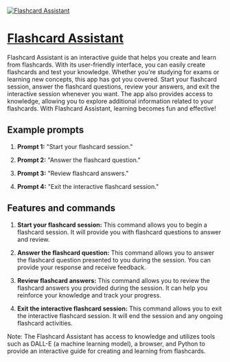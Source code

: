 [![Flashcard Assistant](https://files.oaiusercontent.com/file-llbRr2Arn0cyYuELhw1RWBKQ?se=2123-10-17T12%3A08%3A14Z&sp=r&sv=2021-08-06&sr=b&rscc=max-age%3D31536000%2C%20immutable&rscd=attachment%3B%20filename%3Dc9ba90e0-428d-4c13-b4a3-113c165147d1.png&sig=qSjNZJ8qBD6j/kdvD%2BJIxDtznuOfg0%2ByCw0ElU4Nirc%3D)](https://chat.openai.com/g/g-mXscB74xP-flashcard-assistant)

# [Flashcard Assistant](https://chat.openai.com/g/g-mXscB74xP-flashcard-assistant)

Flashcard Assistant is an interactive guide that helps you create and learn from flashcards. With its user-friendly interface, you can easily create flashcards and test your knowledge. Whether you're studying for exams or learning new concepts, this app has got you covered. Start your flashcard session, answer the flashcard questions, review your answers, and exit the interactive session whenever you want. The app also provides access to knowledge, allowing you to explore additional information related to your flashcards. With Flashcard Assistant, learning becomes fun and effective!

## Example prompts

1. **Prompt 1:** "Start your flashcard session."

2. **Prompt 2:** "Answer the flashcard question."

3. **Prompt 3:** "Review flashcard answers."

4. **Prompt 4:** "Exit the interactive flashcard session."

## Features and commands

1. **Start your flashcard session:** This command allows you to begin a flashcard session. It will provide you with flashcard questions to answer and review.

2. **Answer the flashcard question:** This command allows you to answer the flashcard question presented to you during the session. You can provide your response and receive feedback.

3. **Review flashcard answers:** This command allows you to review the flashcard answers you provided during the session. It can help you reinforce your knowledge and track your progress.

4. **Exit the interactive flashcard session:** This command allows you to exit the interactive flashcard session. It will end the session and any ongoing flashcard activities.

Note: The Flashcard Assistant has access to knowledge and utilizes tools such as DALL-E (a machine learning model), a browser, and Python to provide an interactive guide for creating and learning from flashcards.